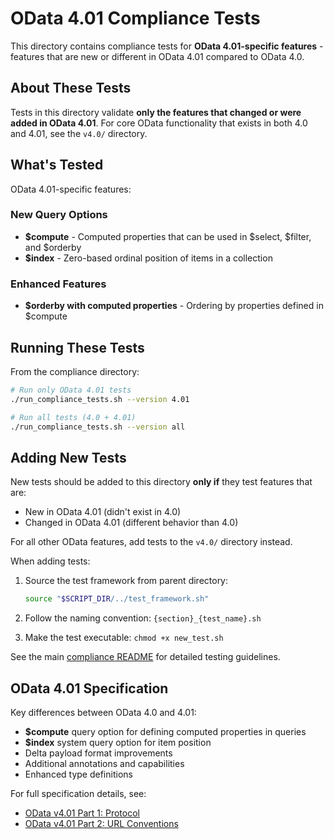 # OData 4.01 Compliance Tests

This directory contains compliance tests for **OData 4.01-specific features** - features that are new or different in OData 4.01 compared to OData 4.0.

## About These Tests

Tests in this directory validate **only the features that changed or were added in OData 4.01**. For core OData functionality that exists in both 4.0 and 4.01, see the `v4.0/` directory.

## What's Tested

OData 4.01-specific features:

### New Query Options
- **$compute** - Computed properties that can be used in $select, $filter, and $orderby
- **$index** - Zero-based ordinal position of items in a collection

### Enhanced Features
- **$orderby with computed properties** - Ordering by properties defined in $compute

## Running These Tests

From the compliance directory:

```bash
# Run only OData 4.01 tests
./run_compliance_tests.sh --version 4.01

# Run all tests (4.0 + 4.01)
./run_compliance_tests.sh --version all
```

## Adding New Tests

New tests should be added to this directory **only if** they test features that are:
- New in OData 4.01 (didn't exist in 4.0)
- Changed in OData 4.01 (different behavior than 4.0)

For all other OData features, add tests to the `v4.0/` directory instead.

When adding tests:

1. Source the test framework from parent directory:
   ```bash
   source "$SCRIPT_DIR/../test_framework.sh"
   ```

2. Follow the naming convention: `{section}_{test_name}.sh`

3. Make the test executable: `chmod +x new_test.sh`

See the main [compliance README](../README.md) for detailed testing guidelines.

## OData 4.01 Specification

Key differences between OData 4.0 and 4.01:
- **$compute** query option for defining computed properties in queries
- **$index** system query option for item position
- Delta payload format improvements
- Additional annotations and capabilities
- Enhanced type definitions

For full specification details, see:
- [OData v4.01 Part 1: Protocol](https://docs.oasis-open.org/odata/odata/v4.01/odata-v4.01-part1-protocol.html)
- [OData v4.01 Part 2: URL Conventions](https://docs.oasis-open.org/odata/odata/v4.01/odata-v4.01-part2-url-conventions.html)
